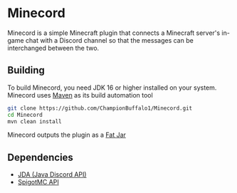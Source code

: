 # Minecord

Minecord is a simple Minecraft plugin that connects a Minecraft server's in-game chat with a Discord channel so that the messages can be interchanged between the two.

## Building
 To build Minecord, you need JDK 16 or higher installed on your system.
 <br />
 Minecord uses [Maven](https://maven.apache.org/) as its build automation tool

```bash
git clone https://github.com/ChampionBuffalo1/Minecord.git
cd Minecord
mvn clean install
```

Minecord outputs the plugin as a [Fat Jar](https://imagej.net/develop/uber-jars)

## Dependencies 
  * [JDA (Java Discord API)](https://mvnrepository.com/artifact/net.dv8tion/JDA)
  * [SpigotMC API](https://hub.spigotmc.org/)